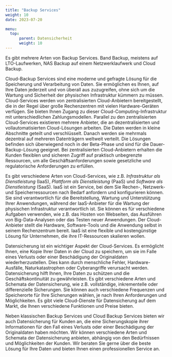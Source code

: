 ```yaml
---
title: "Backup Services"
weight: 10
date: 2023-07-20

menu:
  top:
      parent: Datensicherheit
      weight: 10
---
```


Es gibt mehrere Arten von Backup Services. Band Backup, meistens auf LTO-Laufwerken, NAS Backup auf einem Netzwerklaufwerk und Cloud Backup.

Cloud-Backup Services sind eine moderne und gefragte Lösung für die Speicherung und Verarbeitung von Daten. Sie ermöglichen es Ihnen, auf Ihre Daten jederzeit und von überall aus zuzugreifen, ohne sich um die Wartung und Sicherheit der physischen Infrastruktur kümmern zu müssen. Cloud-Services werden von zentralisierten Cloud-Anbietern bereitgestellt, die in der Regel über große Rechenzentren mit vielen Hardware-Geräten verfügen. Sie bieten Ihnen Zugang zu dieser Cloud-Computing-Infrastruktur mit unterschiedlichen Zahlungsmodellen. Parallel zu den zentralisierten Cloud-Services existieren mehrere Anbieter, die an dezentralisierten und vollautomatisierten Cloud-Lösungen arbeiten. Die Daten werden in kleine Abschnitte geteilt und verschlüsselt. Danach werden sie mehrmals dezentral auf mehreren Datenträgern weltweit verteilt. Die Lösungen befinden sich überwiegend noch in der Beta-Phase und sind für die Dauer-Backup-Lösung geeignet. Bei zentralisierten Cloud-Anbietern erhalten die Kunden flexiblen und sicheren Zugriff auf praktisch unbegrenzte Ressourcen, um alle Geschäftsanforderungen sowie gesetzliche und regulatorische Anforderungen zu erfüllen.

Es gibt verschiedene Arten von Cloud-Services, wie z.B. *Infrastruktur als Dienstleistung* (IaaS), *Plattform als Dienstleistung* (PaaS) und *Software als Dienstleistung* (SaaS). IaaS ist ein Service, bei dem Sie Rechen-, Netzwerk- und Speicherressourcen nach Bedarf anfordern und konfigurieren können. Sie sind verantwortlich für die Bereitstellung, Wartung und Unterstützung Ihrer Anwendungen, während der IaaS-Anbieter für die Wartung der physischen Infrastruktur verantwortlich ist. Sie können es für verschiedene Aufgaben verwenden, wie z.B. das Hosten von Webseiten, das Ausführen von Big-Data-Analysen oder das Testen neuer Anwendungen. Der Cloud-Anbieter stellt die Hardware, Software-Tools und die Anwendung selbst in seinem Rechenzentrum bereit. IaaS ist eine flexible und kostengünstige Lösung für Unternehmen, die ihre IT-Ressourcen skalieren wollen.

Datensicherung ist ein wichtiger Aspekt der Cloud-Services. Es ermöglicht Ihnen, eine Kopie Ihrer Daten in der Cloud zu speichern, um sie im Falle eines Verlusts oder einer Beschädigung der Originaldaten wiederherzustellen. Dies kann durch menschliche Fehler, Hardware-Ausfälle, Naturkatastrophen oder Cyberangriffe verursacht werden. Datensicherung hilft Ihnen, Ihre Daten zu schützen und die Geschäftskontinuität zu gewährleisten. Es gibt verschiedene Arten und Schemata der Datensicherung, wie z.B. vollständige, inkrementelle oder differenzielle Sicherungen. Sie können auch verschiedene Frequenzen und Speicherorte für Ihre Sicherungen wählen, je nach Ihren Anforderungen und Möglichkeiten. Es gibt viele Cloud-Dienste für Datensicherung auf dem Markt, die Ihnen verschiedene Funktionen und Preise bieten.

Neben klassischen Backup Services und Cloud Backup Services bieten wir auch Datensicherung für Kunden an, die eine Sicherungskopie ihrer Informationen für den Fall eines Verlusts oder einer Beschädigung der Originaldaten haben möchten. Wir können verschiedene Arten und Schemata der Datensicherung anbieten, abhängig von den Bedürfnissen und Möglichkeiten der Kunden. Wir beraten Sie gerne über die beste Lösung für Ihre Daten und bieten Ihnen einen professionellen Service an.
